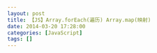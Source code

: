 ```yaml
---
layout: post
title: 【JS】Array.forEach(遍历) Array.map(映射)
date: 2014-03-20 17:28:00
categories: [JavaScript]
tags: []
---
```

         
